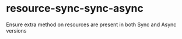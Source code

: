# resource-sync-sync-async
Ensure extra method on resources are present in both Sync and Async versions
